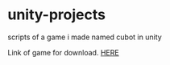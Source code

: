 # unity-projects
scripts of a game i made named cubot in unity


Link of game for download.
[HERE](https://drive.google.com/file/d/10f9GsA5IZZ-17jCNNktnfbhZEFr_iOe4/view?usp=sharing)
